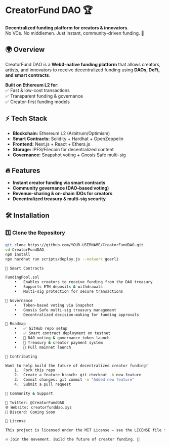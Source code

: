 # CreatorFund DAO 🏆
**Decentralized funding platform for creators & innovators.**  
No VCs. No middlemen. Just instant, community-driven funding. 🚀  

## 🌍 Overview
CreatorFund DAO is a **Web3-native funding platform** that allows creators, artists, and innovators to receive decentralized funding using **DAOs, DeFi, and smart contracts**.  

**Built on Ethereum L2 for:**  
✅ Fast & low-cost transactions  
✅ Transparent funding & governance  
✅ Creator-first funding models  

## ⚡ Tech Stack
- **Blockchain:** Ethereum L2 (Arbitrum/Optimism)  
- **Smart Contracts:** Solidity + Hardhat + OpenZeppelin  
- **Frontend:** Next.js + React + Ethers.js  
- **Storage:** IPFS/Filecoin for decentralized content  
- **Governance:** Snapshot voting + Gnosis Safe multi-sig  

## 🔥 Features
- **Instant creator funding via smart contracts**  
- **Community governance (DAO-based voting)**  
- **Revenue-sharing & on-chain IDOs for creators**  
- **Decentralized treasury & multi-sig security**  

## 🛠 Installation
### **1️⃣ Clone the Repository**
```bash
git clone https://github.com/YOUR-USERNAME/CreatorFundDAO.git
cd CreatorFundDAO
npm install
npx hardhat run scripts/deploy.js --network goerli

📜 Smart Contracts

FundingPool.sol
	•	Enables creators to receive funding from the DAO treasury
	•	Supports ETH deposits & withdrawals
	•	Multi-sig protection for secure transactions

📢 Governance
	•	Token-based voting via Snapshot
	•	Gnosis Safe multi-sig treasury management
	•	Decentralized decision-making for funding approvals

🎯 Roadmap
	•	✅ GitHub repo setup
	•	✅ Smart contract deployment on testnet
	•	🔲 DAO voting & governance token launch
	•	🔲 Treasury & creator payment system
	•	🔲 Full mainnet launch

🤝 Contributing

Want to help build the future of decentralized creator funding?
	1.	Fork this repo
	2.	Create a feature branch: git checkout -b new-feature
	3.	Commit changes: git commit -m "Added new feature"
	4.	Submit a pull request

💬 Community & Support

📢 Twitter: @CreatorFundDAO
🌐 Website: creatorfunddao.xyz
💬 Discord: Coming Soon

📜 License

This project is licensed under the MIT License – see the LICENSE file for details.

🔥 Join the movement. Build the future of creator funding. 🚀
